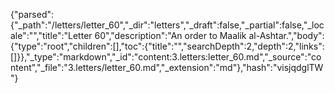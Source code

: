 {"parsed":{"_path":"/letters/letter_60","_dir":"letters","_draft":false,"_partial":false,"_locale":"","title":"Letter 60","description":"An order to Maalik al-Ashtar.","body":{"type":"root","children":[],"toc":{"title":"","searchDepth":2,"depth":2,"links":[]}},"_type":"markdown","_id":"content:3.letters:letter_60.md","_source":"content","_file":"3.letters/letter_60.md","_extension":"md"},"hash":"visjqdglTW"}